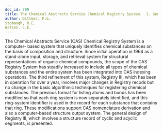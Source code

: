 ```yaml
---
doc_id: 709
title: The Chemical Abstracts Service Chemical Registry System.  I. General Design
author: Dittmar, P.G.
Stobaugh, R.E.
Watson, C.E.
---
```


The Chemical Abstracts Service (CAS) Chemical Registry System is a computer-
based system that uniquely identifies chemical substances on the basis of
composition and structure.  Since initial operation in 1964 as a stand-alone
input, storage, and retrieval system for structural representations of organic
chemical compounds, the scope of the CAS Registry System has steadily increased
to include all types of chemical substances and the entire system has been
integrated into CAS indexing operations.  The third refinement of this system,
Registry III, which has been in operation for over a year, involves major
changes in Registry recods but no change in the basic algorithmic techniques
for registering chemical substances.  The previous format for listing atoms 
and bonds has been modified so that each ring system is now separately 
identified, and this ring-system identifier is used in the record for each
substance that contains that ring.  These modifications support CAS nomenclature
derivation and also a computer-based structure output system.  The general
design of Registry III, which involves a structure record of cyclic and acyclic
segments, is presented.